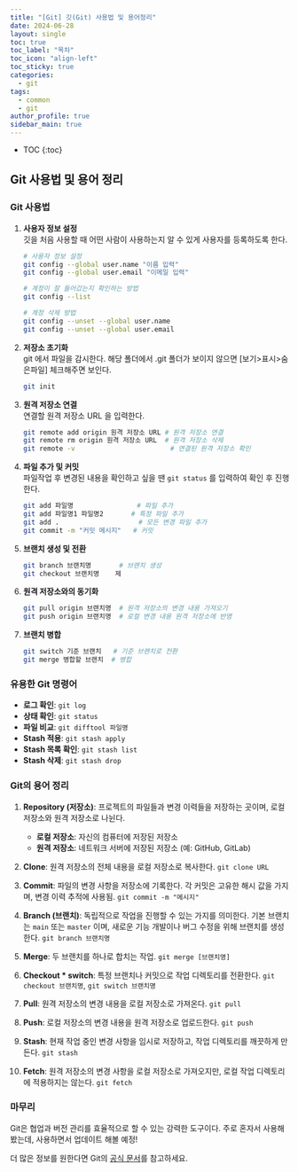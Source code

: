 ```yaml
---
title: "[Git] 깃(Git) 사용법 및 용어정리"
date: 2024-06-28
layout: single
toc: true
toc_label: "목차"
toc_icon: "align-left"
toc_sticky: true
categories:
  - git
tags:
  - common
  - git
author_profile: true
sidebar_main: true
---
```


* TOC
{:toc}

## Git 사용법 및 용어 정리

### Git 사용법

1. **사용자 정보 설정**<br/>
깃을 처음 사용할 때 어떤 사람이 사용하는지 알 수 있게 사용자를 등록하도록 한다.

    ```bash
    # 사용자 정보 설정
    git config --global user.name "이름 입력"
    git config --global user.email "이메일 입력"

    # 계정이 잘 들어갔는지 확인하는 방법
    git config --list

    # 계정 삭제 방법
    git config --unset --global user.name
    git config --unset --global user.email
    ```

2. **저장소 초기화**<br/>
git 에서 파일을 감시한다. 해당 폴더에서 .git 폴더가 보이지 않으면 [보기>표시>숨은파일] 체크해주면 보인다.
   
    ```bash
    git init
    ```

3. **원격 저장소 연결**<br/>
연결할 원격 저장소 URL 을 입력한다.
     
    ```bash
    git remote add origin 원격 저장소 URL # 원격 저장소 연결
    git remote rm origin 원격 저장소 URL  # 원격 저장소 삭제
    git remote -v                        # 연결된 원격 저장소 확인
    ```

4. **파일 추가 및 커밋**<br/>
파일작업 후 변경된 내용을 확인하고 싶을 땐 `git status` 를 입력하여 확인 후 진행한다.
     
    ```bash
    git add 파일명                # 파일 추가
    git add 파일명1 파일명2       # 특정 파일 추가
    git add .                    # 모든 변경 파일 추가
    git commit -m "커밋 메시지"   # 커밋
    ```

5. **브랜치 생성 및 전환**
    ```bash
    git branch 브랜치명       # 브랜치 생성
    git checkout 브랜치명    제
    ```

6. **원격 저장소와의 동기화**
    ```bash
    git pull origin 브랜치명  # 원격 저장소의 변경 내용 가져오기
    git push origin 브랜치명  # 로컬 변경 내용 원격 저장소에 반영
    ```

7. **브랜치 병합**
    ```bash
    git switch 기준 브랜치   # 기준 브랜치로 전환
    git merge 병합할 브랜치  # 병합
    ```

### 유용한 Git 명령어

- **로그 확인**: `git log`
- **상태 확인**: `git status`
- **파일 비교**: `git difftool 파일명`
- **Stash 적용**: `git stash apply`
- **Stash 목록 확인**: `git stash list`
- **Stash 삭제**: `git stash drop`
   

### Git의 용어 정리

1. **Repository (저장소)**: 프로젝트의 파일들과 변경 이력들을 저장하는 곳이며, 로컬 저장소와 원격 저장소로 나뉜다.
   - **로컬 저장소**: 자신의 컴퓨터에 저장된 저장소
   - **원격 저장소**: 네트워크 서버에 저장된 저장소 (예: GitHub, GitLab)

2. **Clone**: 원격 저장소의 전체 내용을 로컬 저장소로 복사한다. `git clone URL`

3. **Commit**: 파일의 변경 사항을 저장소에 기록한다. 각 커밋은 고유한 해시 값을 가지며, 변경 이력 추적에 사용됨. `git commit -m "메시지"`

4. **Branch (브랜치)**: 독립적으로 작업을 진행할 수 있는 가지를 의미한다. 기본 브랜치는 `main` 또는 `master` 이며, 새로운 기능 개발이나 버그 수정을 위해 브랜치를 생성한다. `git branch 브랜치명`

5. **Merge**: 두 브랜치를 하나로 합치는 작업. `git merge [브랜치명]`

6. **Checkout * switch**: 특정 브랜치나 커밋으로 작업 디렉토리를 전환한다. `git checkout 브랜치명`, `git switch 브랜치명`

7. **Pull**: 원격 저장소의 변경 내용을 로컬 저장소로 가져온다. `git pull`

8. **Push**: 로컬 저장소의 변경 내용을 원격 저장소로 업로드한다. `git push`

9. **Stash**: 현재 작업 중인 변경 사항을 임시로 저장하고, 작업 디렉토리를 깨끗하게 만든다. `git stash`

10. **Fetch**: 원격 저장소의 변경 사항을 로컬 저장소로 가져오지만, 로컬 작업 디렉토리에 적용하지는 않는다. `git fetch`

### 마무리

Git은 협업과 버전 관리를 효율적으로 할 수 있는 강력한 도구이다. 
주로 혼자서 사용해봤는데, 사용하면서 업데이트 해볼 예정!

더 많은 정보를 원한다면 Git의 [공식 문서](https://git-scm.com/doc)를 참고하세요.

